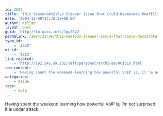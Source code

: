 ```yaml
---
id: 2622
title: 'This Season&#8217;s Sleeper Issue that Could Devastate Unaffiliated VoIP ASPs'
date: '2004-11-08T17:38:30+00:00'
author: Kellan
layout: post
guid: 'http://lm.quxx.info/?p=2622'
permalink: /2004/11/08/this-seasons-sleeper-issue-that-could-devastate-unaffiliated-voip-asps/
typo_id:
    - '2620'
mt_id:
    - '2523'
link_related:
    - 'http://192.246.69.231/jeff/personal/archives/001316.html'
raw_content:
    - 'Having spent the weekend learning how powerful VoIP is, I\''m not surprised it is under attack.'
categories:
    - Aside
tags:
    - voip
---
```


Having spent the weekend learning how powerful VoIP is, I’m not surprised it is under attack.
